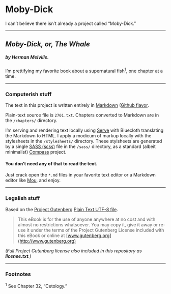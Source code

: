 Moby-Dick
=========

I can’t believe there isn’t already a project called “Moby-Dick.”

---

## *Moby-Dick, or, The Whale* 
##### by Herman Melville. 

I’m prettifying my favorite book about a supernatural fish<sup>1</sup>, one chapter at a time.

----

### Computerish stuff

The text in this project is written entirely in [Markdown](http://daringfireball.net/projects/markdown/) ([Github flavor](https://help.github.com/articles/github-flavored-markdown). 

Plain-text source file is `2701.txt`. Chapters converted to Markdown are in the `/chapters/` directory. 

I’m serving and rendering text locally using [Serve](http://get-serve.com) with Bluecloth translating the Markdown to HTML. I apply a modicum of markup locally with the stylesheets in the `/stylesheets/` directory. These stylsheets are generated by a single [SASS (scss)](http://sass-lang.com) file in the `/sass/` directory, as a standard (albeit minimalist) [Compass](http://compass-style.org) project. 

#### You don’t need any of that to read the text.
Just crack open the `*.md` files in your favorite text editor or a Markdown editor like [Mou](http://mouapp.com), and enjoy. 

----

### Legalish stuff

Based on the [Project Gutenberg](http://www.gutenberg.org/ebooks/2701) [Plain Text UTF-8 file](http://www.gutenberg.org/cache/epub/2701/pg2701.txt).

> This eBook is for the use of anyone anywhere at no cost and with almost no restrictions whatsoever.  You may copy it, give it away or re-use it under the terms of the Project Gutenberg License included with this eBook or online at [www.gutenberg.org](http://www.gutenberg.org)

*(Full Project Gutenberg license also included in this repository as __license.txt__.)*

---- 

### Footnotes

<sup>1</sup> See Chapter 32, “Cetology.”
